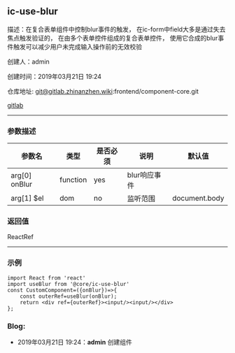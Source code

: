 ## ic-use-blur

描述：在复合表单组件中控制blur事件的触发，
在ic-form中field大多是通过失去焦点触发验证的，
在由多个表单控件组成的复合表单控件，
使用它合成的blur事件触发可以减少用户未完成输入操作前的无效校验

创建人：admin

创建时间：2019年03月21日 19:24

仓库地址: git@gitlab.zhinanzhen.wiki:frontend/component-core.git

[gitlab](http://gitlab.zhinanzhen.wiki/frontend/component-core)

-----------

### 参数描述

| 参数名 | 类型 | 是否必须 | 说明 | 默认值 |
| --- | --- | ---- | --- | --- |
|  arg[0] onBlur   |   function  |   yes   |   blur响应事件  |     |
|  arg[1] $el   |   dom  |   no   |   监听范围  |  document.body   |

### 返回值

ReactRef

-----------

### 示例

```
import React from 'react'
import useBlur from '@core/ic-use-blur'
const CustomComponent=({onBlur})=>{
    const outerRef=useBlur(onBlur);
    return <div ref={outerRef}><input/><input/></div>
};
```

### Blog:

- 2019年03月21日 19:24：**admin** 创建组件
